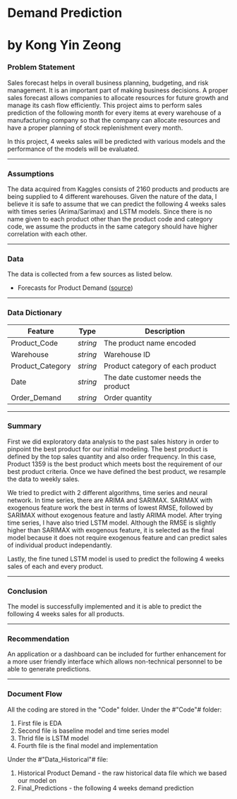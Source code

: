 # Demand Prediction
# by Kong Yin Zeong


### Problem Statement

Sales forecast helps in overall business planning, budgeting, and risk management. It is an important part of making business decisions. A proper sales forecast allows companies to allocate resources for future growth and manage its cash flow efficiently. This project aims to perform sales prediction of the following month for every items at every warehouse of a manufacturing company so that the company can allocate resources and have a proper planning of stock replenishment every month.

In this project, 4 weeks sales will be predicted with various models and the performance of the models will be evaluated. 

---

### Assumptions

The data acquired from Kaggles consists of 2160 products and products are being supplied to 4 different warehouses. Given the nature of the data, I believe it is safe to assume that we can predict the following 4 weeks sales with times series (Arima/Sarimax) and LSTM models. Since there is no name given to each product other than the product code and category code, we assume the products in the same category should have higher correlation with each other.

---

### Data

The data is collected from a few sources as listed below.

* Forecasts for Product Demand ([source](https://www.kaggle.com/datasets/felixzhao/productdemandforecasting?select=Historical+Product+Demand.csv))

---

### Data Dictionary

|Feature|Type|Description|
|---|---|---|
|Product_Code|*string*|The product name encoded|
|Warehouse|*string*|Warehouse ID|
|Product_Category|*string*|Product category of each product|
|Date|*string*|The date customer needs the product|
|Order_Demand|*string*|Order quantity|

---

### Summary

First we did exploratory data analysis to the past sales history in order to pinpoint the best product for our initial modeling. The best product is defined by the top sales quantity and also order frequency. In this case, Product 1359 is the best product which meets bost the requirement of our best product criteria. Once we have defined the best product, we resample the data to weekly sales.

We tried to predict with 2 different algorithms, time series and neural network. In time series, there are ARIMA and SARIMAX. SARIMAX with exogenous feature work the best in terms of lowest RMSE, followed by SARIMAX without exogenous feature and lastly ARIMA model. After trying time series, I have also tried LSTM model. Although the RMSE is slightly higher than SARIMAX with exogenous feature, it is selected as the final model because it does not require exogenous feature and can predict sales of individual product independantly.

Lastly, the fine tuned LSTM model is used to predict the following 4 weeks sales of each and every product.

---

### Conclusion

The model is successfully implemented and it is able to predict the following 4 weeks sales for all products.

---

### Recommendation

An application or a dashboard can be included for further enhancement for a more user friendly interface which allows non-technical personnel to be able to generate predictions.

---

### Document Flow

All the coding are stored in the "Code" folder. Under the #"Code"# folder:
1. First file is EDA
2. Second file is baseline model and time series model
3. Thrid file is LSTM model
4. Fourth file is the final model and implementation

Under the #"Data_Historical"# file:
1. Historical Product Demand - the raw historical data file which we based our model on
2. Final_Predictions - the following 4 weeks demand prediction
